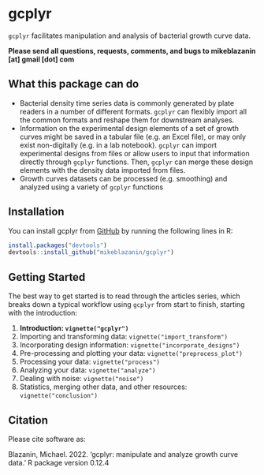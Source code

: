 
<!-- README.md is generated from README.Rmd. Please edit that file -->
<!--
You'll still need to render `README.Rmd` regularly, to keep `README.md` up-to-date. `devtools::build_readme()` is handy for this. You could also use GitHub Actions to re-render `README.Rmd` every time you push. An example workflow can be found here: <https://github.com/r-lib/actions/tree/v1/examples>.

You can also embed plots in R chunks. In that case, don't forget to commit and push the resulting figure files, so they display on GitHub and CRAN.
-->

# gcplyr

<!-- badges: start -->
<!-- badges: end -->

`gcplyr` facilitates manipulation and analysis of bacterial growth curve
data.

**Please send all questions, requests, comments, and bugs to
mikeblazanin \[at\] gmail \[dot\] com**

## What this package can do

- Bacterial density time series data is commonly generated by plate
  readers in a number of different formats. `gcplyr` can flexibly import
  all the common formats and reshape them for downstream analyses.
- Information on the experimental design elements of a set of growth
  curves might be saved in a tabular file (e.g. an Excel file), or may
  only exist non-digitally (e.g. in a lab notebook). `gcplyr` can import
  experimental designs from files or allow users to input that
  information directly through `gcplyr` functions. Then, `gcplyr` can
  merge these design elements with the density data imported from files.
- Growth curves datasets can be processed (e.g. smoothing) and analyzed
  using a variety of `gcplyr` functions

## Installation

You can install gcplyr from [GitHub](https://github.com/) by running the
following lines in R:

``` r
install.packages("devtools")
devtools::install_github("mikeblazanin/gcplyr")
```

## Getting Started

The best way to get started is to read through the articles series,
which breaks down a typical workflow using `gcplyr` from start to
finish, starting with the introduction:

1.  **Introduction: `vignette("gcplyr")`**
2.  Importing and transforming data: `vignette("import_transform")`
3.  Incorporating design information: `vignette("incorporate_designs")`
4.  Pre-processing and plotting your data: `vignette("preprocess_plot")`
5.  Processing your data: `vignette("process")`
6.  Analyzing your data: `vignette("analyze")`
7.  Dealing with noise: `vignette("noise")`
8.  Statistics, merging other data, and other resources:
    `vignette("conclusion")`

## Citation

Please cite software as:

Blazanin, Michael. 2022. ‘gcplyr: manipulate and analyze growth curve
data.’ R package version 0.12.4
